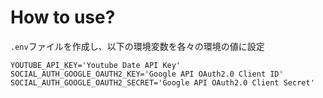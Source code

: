 # How to use?

`.env`ファイルを作成し、以下の環境変数を各々の環境の値に設定

```
YOUTUBE_API_KEY='Youtube Date API Key'
SOCIAL_AUTH_GOOGLE_OAUTH2_KEY='Google API OAuth2.0 Client ID'
SOCIAL_AUTH_GOOGLE_OAUTH2_SECRET='Google API OAuth2.0 Client Secret'
```